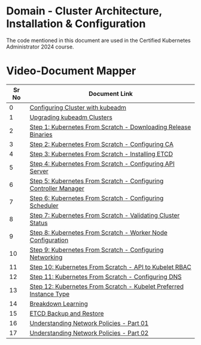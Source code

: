 # Domain - Cluster Architecture, Installation & Configuration

The code mentioned in this document are used in the Certified Kubernetes Administrator 2024 course.

# Video-Document Mapper

| Sr No | Document Link |
| ------ | ------ |
| 0 | [Configuring Cluster with kubeadm][PlDa] |
| 1 | [Upgrading kubeadm Clusters][PlDn] |
| 2 | [Step 1: Kubernetes From Scratch - Downloading Release Binaries][PlDb] |
| 3 | [Step 2: Kubernetes From Scratch - Configuring CA][PlDc]
| 4 | [Step 3: Kubernetes From Scratch - Installing ETCD][PlDd]
| 5 | [Step 4: Kubernetes From Scratch - Configuring API Server][PlDe]
| 6 | [Step 5: Kubernetes From Scratch - Configuring Controller Manager][PlDf]
| 7 | [Step 6: Kubernetes From Scratch - Configuring Scheduler][PlDg]
| 8 | [Step 7: Kubernetes From Scratch - Validating Cluster Status][PlDh]
| 9 | [Step 8: Kubernetes From Scratch - Worker Node Configuration][PlDi]
| 10 | [Step 9: Kubernetes From Scratch - Configuring Networking][PlDj]
| 11 | [Step 10: Kubernetes From Scratch - API to Kubelet RBAC][PlDk]
| 12 | [Step 11: Kubernetes From Scratch - Configuring DNS ][PlDl]
| 13 | [Step 12: Kubernetes From Scratch - Kubelet Preferred Instance Type ][PlDm]
| 14 | [Breakdown Learning][PlDo]
| 15 | [ETCD Backup and Restore][PlDp]
| 16 | [Understanding Network Policies - Part 01][PlDq]
| 17 | [Understanding Network Policies - Part 02][PlDr]

[PlDa]: <./kubeadm-install.md>
[PlDb]: <./k8s-scratch-step-1-download-release-binaries.md>
[PlDc]: <./k8s-scratch-step-2-configure-ca.md>
[PlDd]: <./k8s-scratch-step-3-install-etcd.md>
[PlDe]: <./k8s-scratch-step-4-configure-apiserver.md>
[PlDf]: <./k8s-scratch-step-5-install-controller.md>
[PlDg]: <./k8s-scratch-step-6-configure-scheduler.md>
[PlDh]: <./k8s-scratch-step-7-validating-cluster-status.md>
[PlDi]: <./k8s-scratch-step-8-configure-worker-node.md>
[PlDj]: <./k8s-scratch-step-9-configure-networking.md>
[PlDk]: <./k8s-scratch-step-10-api-kubelet-rbac.md>
[PlDl]: <./k8s-scratch-step-11-configure-dns.md>
[PlDm]: <./k8s-scratch-step-12-kubelet-preferred-type.md>
[PlDn]: <./kubeadm-upgrade.md>
[PlDo]: <./breakdown-learning.md>
[PlDp]: <./etcd-backup-restore.md>
[PlDq]: <./netpol-01.md>
[PlDr]: <./netpol02.md>
